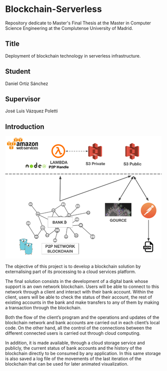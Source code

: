 # Blockchain-Serverless
Repository dedicate to Master's Final Thesis at the Master in Computer Science Engineering at the Complutense University of Madrid.
## Title
Deployment of blockchain technology in serverless infrastructure.
## Student
Daniel Ortiz Sánchez
## Supervisor 
José Luis Vázquez Poletti
## Introduction

![](./layout.png)

The objective of this project is to develop a blockchain solution by externalising part of its processing to a cloud services platform.

The final solution consists in the development of a digital bank whose support is an own network blockchain. Users will be able to connect to this network through a client and interact with their bank account. Within the client, users will be able to check the status of their account, the rest of existing accounts in the bank and make transfers to any of them by making a transaction through the blockchain.

Both the flow of the client’s program and the operations and updates of the blockchain network and bank accounts are carried out in each client’s local code. On the other hand, all the control of the connections between the different connected users is carried out through cloud computing.

In addition, it is made available, through a cloud storage service and publicly, the current status of bank accounts and the history of the blockchain directly to be consumed by any application. In this same storage is also saved a log file of the movements of the last iteration of the blockchain that can be used for later animated visualization.
